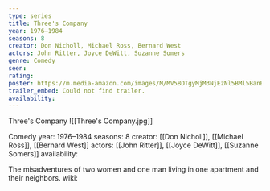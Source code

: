 ```yaml
---
type: series
title: Three's Company
year: 1976–1984
seasons: 8
creator: Don Nicholl, Michael Ross, Bernard West
actors: John Ritter, Joyce DeWitt, Suzanne Somers
genre: Comedy
seen:
rating: 
poster: https://m.media-amazon.com/images/M/MV5BOTgyMjM3NjEzNl5BMl5BanBnXkFtZTcwMzIyNjAwMQ@@._V1_SX300.jpg
trailer_embed: Could not find trailer.
availability:
---
```

Three's Company
![[Three's Company.jpg]]

Comedy
year: 1976–1984
seasons: 8
creator: [[Don Nicholl]], [[Michael Ross]], [[Bernard West]]
actors: [[John Ritter]], [[Joyce DeWitt]], [[Suzanne Somers]]
availability:

The misadventures of two women and one man living in one apartment and their neighbors.
wiki: 


